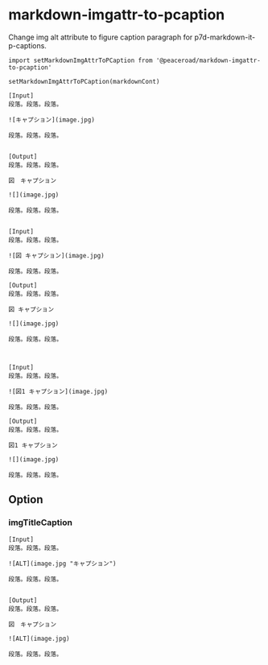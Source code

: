 # markdown-imgattr-to-pcaption

Change img alt attribute to figure caption paragraph for p7d-markdown-it-p-captions.

```
import setMarkdownImgAttrToPCaption from '@peaceroad/markdown-imgattr-to-pcaption'

setMarkdownImgAttrToPCaption(markdownCont)
```

```
[Input]
段落。段落。段落。

![キャプション](image.jpg)

段落。段落。段落。


[Output]
段落。段落。段落。

図　キャプション

![](image.jpg)

段落。段落。段落。


[Input]
段落。段落。段落。

![図 キャプション](image.jpg)

段落。段落。段落。

[Output]
段落。段落。段落。

図 キャプション

![](image.jpg)

段落。段落。段落。



[Input]
段落。段落。段落。

![図1 キャプション](image.jpg)

段落。段落。段落。

[Output]
段落。段落。段落。

図1 キャプション

![](image.jpg)

段落。段落。段落。
```

## Option

### imgTitleCaption

```
[Input]
段落。段落。段落。

![ALT](image.jpg "キャプション")

段落。段落。段落。


[Output]
段落。段落。段落。

図　キャプション

![ALT](image.jpg)

段落。段落。段落。
```